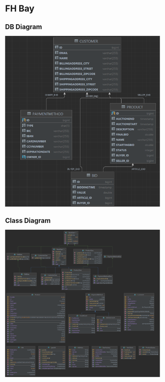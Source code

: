# FH Bay

## DB Diagram

![DB Diagram](doc/db_schema.png)

## Class Diagram

![Class Diagram](doc/ClassDiagram.svg)